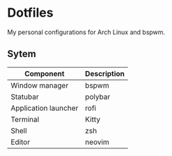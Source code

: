 # Dotfiles

My personal configurations for Arch Linux and bspwm.

## Sytem

 | Component            | Description |
 | -------------------- | ----------- |
 | Window manager       | bspwm       |
 | Statubar             | polybar     |
 | Application launcher | rofi        |
 | Terminal             | Kitty       |
 | Shell                | zsh         |
 | Editor               | neovim      |

